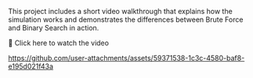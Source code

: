 This project includes a short video walkthrough that explains how the simulation works and demonstrates the differences between Brute Force and Binary Search in action.

🎥 Click here to watch the video

https://github.com/user-attachments/assets/59371538-1c3c-4580-baf8-e195d021f43a

